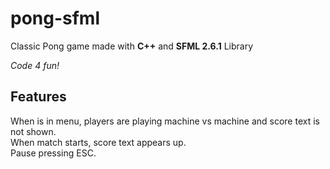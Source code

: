# pong-sfml

Classic Pong game made with **C++** and **SFML 2.6.1** Library

*Code 4 fun!*

## Features
When is in menu, players are playing machine vs machine and score text is not shown.   
When match starts, score text appears up.    
Pause pressing ESC.    

